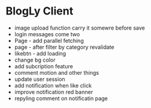# BlogLy Client

- image upload function carry it somewre before save 
- login messages come two
- Page - add parallel fetching
- page - after filter by category revalidate
- likebtn - add loading 
- change bg color
- add subcription feature
- comment motion and other things
- update user session
- add notification when like click
- improve notification red banner
- repyling comment on notificatin page 